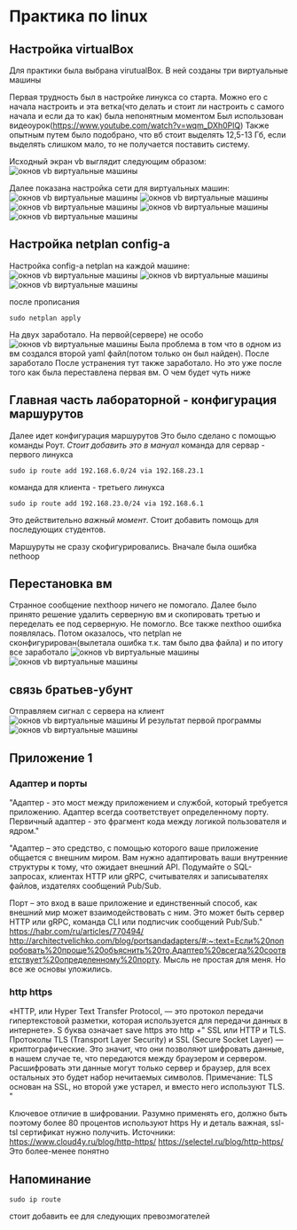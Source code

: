 # Практика по linux
## Настройка virtualBox
Для практики была выбрана virutualBox. В ней созданы три виртуальные машины

Первая трудность был в настройке линукса со старта. Можно его с начала настроить и эта ветка(что делать и стоит ли настроить с самого начала и если да то как) была непонятным моментом
Был использован видеоурок(https://www.youtube.com/watch?v=wqm_DXh0PlQ)
Также опытным путем было подобрано, что вб стоит выделять 12,5-13 Гб, если выделять слишком мало, то не получается поставить систему.

Исходный экран vb выглядит следующим образом:
![окнов vb виртуальные машины](https://github.com/VologdinI/LinuxPractice/blob/main/imagesandscreens/Отчет%20вб1.PNG)

Далее показана настройка сети для виртуальных машин:
![окнов vb виртуальные машины](https://github.com/VologdinI/LinuxPractice/blob/main/imagesandscreens/Отчет%20вб2.PNG)
![окнов vb виртуальные машины](https://github.com/VologdinI/LinuxPractice/blob/main/imagesandscreens/Отчет%20вб3.PNG)
![окнов vb виртуальные машины](https://github.com/VologdinI/LinuxPractice/blob/main/imagesandscreens/Отчет%20вб4.PNG)
![окнов vb виртуальные машины](https://github.com/VologdinI/LinuxPractice/blob/main/imagesandscreens/Отчет%20вб5.PNG)
![окнов vb виртуальные машины](https://github.com/VologdinI/LinuxPractice/blob/main/imagesandscreens/Отчет%20вб6.PNG)

## Настройка netplan config-а

Настройка config-a netplan на каждой машине:
![окнов vb виртуальные машины](https://github.com/VologdinI/LinuxPractice/blob/main/imagesandscreens/Отчет1.PNG)
![окнов vb виртуальные машины](https://github.com/VologdinI/LinuxPractice/blob/main/imagesandscreens/Отчет1.3.PNG)
![окнов vb виртуальные машины](https://github.com/VologdinI/LinuxPractice/blob/main/imagesandscreens/Отчет1.2.PNG)

после прописания
```
sudo netplan apply
```

На двух заработало. На первой(сервере) не особо
![окнов vb виртуальные машины](https://github.com/VologdinI/LinuxPractice/blob/main/imagesandscreens/Хост%20анричебл.PNG)
Была проблема в том что в одном из вм создался второй yaml файл(потом только он был найден). После заработало
После устранения тут также заработало. Но это уже после того как была переставлена первая вм. О чем будет чуть ниже

## Главная часть лабораторной - конфигурация маршурутов
Далее идет конфигурация маршурутов
Это было сделано с помощью команды Роут.
_Стоит добавить это в мануал_
команда для сервар - первого линукса
```
sudo ip route add 192.168.6.0/24 via 192.168.23.1
```
команда для клиента - третьего линукса
```
sudo ip route add 192.168.23.0/24 via 192.168.6.1
```
Это действительно _важный момент_. Стоит добавить помощь для последующих студентов.


Маршуруты не сразу скофигурировались. Вначале была ошибка nethoop

## Перестановка вм
Странное сообщение nexthoop ничего не помогало. Далее было принято решение удалить серверную вм и скопировать третью и переделать ее под серверную.
Не помогло. Все также nexthoo ошибка появлялась.
Потом оказалось, что netplan не сконфигурирован(вылетала ошибка т.к. там было два файла) и по итогу все заработало
![окнов vb виртуальные машины](https://github.com/VologdinI/LinuxPractice/blob/main/imagesandscreens/Отчет2заработало.PNG)
![окнов vb виртуальные машины](https://github.com/VologdinI/LinuxPractice/blob/main/imagesandscreens/Настройка2.4%20%20роут.PNG)

## связь братьев-убунт
Отправляем сигнал с сервера на клиент
![окнов vb виртуальные машины](https://github.com/VologdinI/LinuxPractice/blob/main/imagesandscreens/Отчет2отправкаЗапроса.PNG)
И результат первой программы
![окнов vb виртуальные машины](https://github.com/VologdinI/LinuxPractice/blob/main/imagesandscreens/Отчет1.1.PNG)

## Приложение 1
### Адаптер и порты
"Адаптер - это мост между приложением и службой, который требуется приложению. Адаптер всегда соответствует определенному порту.
Первичный адаптер - это фрагмент кода между логикой пользователя и ядром."

"Адаптер – это средство, с помощью которого ваше приложение общается с внешним миром. Вам нужно адаптировать ваши внутренние структуры к тому, что ожидает внешний API. Подумайте о SQL-запросах, клиентах HTTP или gRPC, считывателях и записывателях файлов, издателях сообщений Pub/Sub.

Порт – это вход в ваше приложение и единственный способ, как внешний мир может взаимодействовать с ним. Это может быть сервер HTTP или gRPC, команда CLI или подписчик сообщений Pub/Sub."
https://habr.com/ru/articles/770494/
http://architectvelichko.com/blog/portsandadapters/#:~:text=Если%20попробовать%20проще%20объяснить%20то,Адаптер%20всегда%20соответствует%20определенному%20порту.
Мысль не простая для меня. Но все же основы уложились.
### http https
«HTTP, или Hyper Text Transfer Protocol, — это протокол передачи гипертекстовой разметки, которая используется для передачи данных в интернете».
S буква означает save
https это http +" SSL или HTTP и TLS. 
Протоколы TLS (Transport Layer Security) и SSL (Secure Socket Layer) — криптографические. Это значит, что они позволяют шифровать данные, в нашем случае те, что передаются между браузером и сервером. Расшифровать эти данные могут только сервер и браузер, для всех остальных это будет набор нечитаемых символов.
Примечание: TLS основан на SSL, но второй уже устарел, и вместо него используют TLS. "

Ключевое отличие в шифровании. Разумно применять его, должно быть поэтому более 80 процентов используют https
Ну и деталь важная, ssl-tsl сертификат нужно получить.
Источники: https://www.cloud4y.ru/blog/http-https/
https://selectel.ru/blog/http-https/
Это более-менее понятно

## Напоминание
```
sudo ip route
```
стоит добавить ее для следующих превозмогателей
